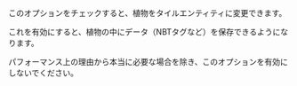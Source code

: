 このオプションをチェックすると、植物をタイルエンティティに変更できます。

これを有効にすると、植物の中にデータ（NBTタグなど）を保存できるようになります。

パフォーマンス上の理由から本当に必要な場合を除き、このオプションを有効にしないでください。
